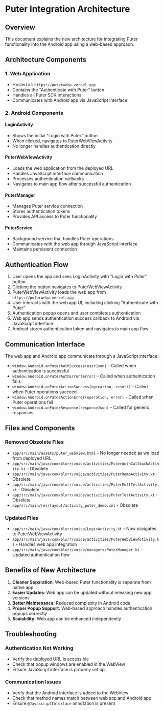 # Puter Integration Architecture

## Overview

This document explains the new architecture for integrating Puter functionality into the Android app using a web-based approach.

## Architecture Components

### 1. Web Application
- Hosted at: `https://puterwebp.vercel.app`
- Contains the "Authenticate with Puter" button
- Handles all Puter SDK interactions
- Communicates with Android app via JavaScript interface

### 2. Android Components

#### LoginActivity
- Shows the initial "Login with Puter" button
- When clicked, navigates to PuterWebViewActivity
- No longer handles authentication directly

#### PuterWebViewActivity
- Loads the web application from the deployed URL
- Handles JavaScript interface communication
- Processes authentication callbacks
- Navigates to main app flow after successful authentication

#### PuterManager
- Manages Puter service connection
- Stores authentication tokens
- Provides API access to Puter functionality

#### PuterService
- Background service that handles Puter operations
- Communicates with the web app through JavaScript interface
- Maintains persistent connection

## Authentication Flow

1. User opens the app and sees LoginActivity with "Login with Puter" button
2. Clicking the button navigates to PuterWebViewActivity
3. PuterWebViewActivity loads the web app from `https://puterwebp.vercel.app`
4. User interacts with the web app UI, including clicking "Authenticate with Puter"
5. Authentication popup opens and user completes authentication
6. Web app sends authentication success callback to Android via JavaScript interface
7. Android stores authentication token and navigates to main app flow

## Communication Interface

The web app and Android app communicate through a JavaScript interface:

- `window.Android.onPuterAuthSuccess(userJson)` - Called when authentication is successful
- `window.Android.onPuterAuthError(error)` - Called when authentication fails
- `window.Android.onPuterActionSuccess(operation, result)` - Called when Puter operations succeed
- `window.Android.onPuterActionError(operation, error)` - Called when Puter operations fail
- `window.Android.onPuterResponse(responseJson)` - Called for generic responses

## Files and Components

### Removed Obsolete Files
- `app/src/main/assets/puter_webview.html` - No longer needed as we load from deployed URL
- `app/src/main/java/com/blurr/voice/activities/PuterAuthCallbackActivity.kt` - Obsolete
- `app/src/main/java/com/blurr/voice/activities/PuterDemoActivity.kt` - Obsolete
- `app/src/main/java/com/blurr/voice/activities/PuterFullTestActivity.kt` - Obsolete
- `app/src/main/java/com/blurr/voice/activities/PuterTestActivity.kt` - Obsolete
- `app/src/main/res/layout/activity_puter_demo.xml` - Obsolete

### Updated Files
- `app/src/main/java/com/blurr/voice/LoginActivity.kt` - Now navigates to PuterWebViewActivity
- `app/src/main/java/com/blurr/voice/activities/PuterWebViewActivity.kt` - Handles web app integration
- `app/src/main/java/com/blurr/voice/managers/PuterManager.kt` - Updated authentication flow

## Benefits of New Architecture

1. **Cleaner Separation**: Web-based Puter functionality is separate from native app
2. **Easier Updates**: Web app can be updated without releasing new app versions
3. **Better Maintenance**: Reduced complexity in Android code
4. **Proper Popup Support**: Web-based approach handles authentication popups correctly
5. **Scalability**: Web app can be enhanced independently

## Troubleshooting

### Authentication Not Working
- Verify the deployed URL is accessible
- Check that popup windows are enabled in the WebView
- Ensure JavaScript interface is properly set up

### Communication Issues
- Verify that the Android interface is added to the WebView
- Check that method names match between web app and Android app
- Ensure `@JavascriptInterface` annotation is present